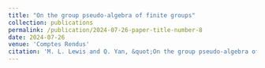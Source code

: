 ```yaml
---
title: "On the group pseudo-algebra of finite groups"
collection: publications
permalink: /publication/2024-07-26-paper-title-number-8
date: 2024-07-26
venue: 'Comptes Rendus'
citation: 'M. L. Lewis and Q. Yan, &quot;On the group pseudo-algebra of finite groups,&quot; Comptes Rendus (Accepted) (2024)'
---
```

